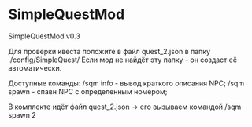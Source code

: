 SimpleQuestMod
==============

SimpleQuestMod v0.3

Для проверки квеста положите в файл quest_2.json в папку ./config/SimpleQuest/
Если мод не найдёт эту папку - он создаст её автоматически.

Доступные команды:
 /sqm info <id> - вывод краткого описания NPC;
 /sqm spawn <id> - спавн NPC с определенным номером;
 
В комплекте идёт файл quest_2.json -> его вызываем командой /sqm spawn 2
